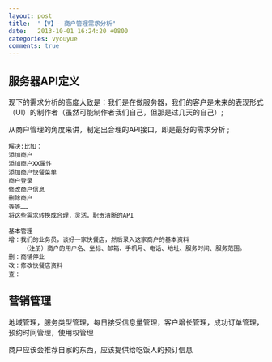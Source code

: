 ```yaml
---
layout: post
title:  "【V】- 商户管理需求分析"
date:   2013-10-01 16:24:20 +0800
categories: vyouyue
comments: true
---
```

## 服务器API定义
现下的需求分析的高度大致是：我们是在做服务器，我们的客户是未来的表现形式（UI）的制作者（虽然可能制作者我们自己，但那是过几天的自己）;

从商户管理的角度来讲，制定出合理的API接口，即是最好的需求分析 ;

```
解决:比如：
添加商户
添加商户XX属性
添加商户快餐菜单
商户登录
修改商户信息
删除商户
等等……
将这些需求转换成合理，灵活，职责清晰的API
```
```
基本管理
增：我们的业务员，谈好一家快餐店，然后录入这家商户的基本资料
	（注册）商户的用户名、坐标、邮箱、手机号、电话、地址、服务时间、服务范围。
删：商铺停业
改：修改快餐店资料
查：
```

## 营销管理
地域管理，服务类型管理，每日接受信息量管理，客户增长管理，成功订单管理，预约时间管理，使用权管理

商户应该会推荐自家的东西，应该提供给吃饭人的预订信息